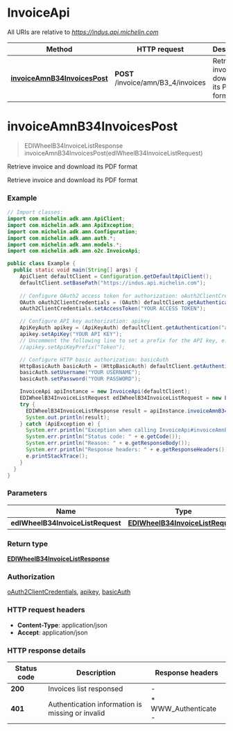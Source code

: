 # InvoiceApi

All URIs are relative to *https://indus.api.michelin.com*

| Method | HTTP request | Description |
|------------- | ------------- | -------------|
| [**invoiceAmnB34InvoicesPost**](InvoiceApi.md#invoiceAmnB34InvoicesPost) | **POST** /invoice/amn/B3_4/invoices | Retrieve invoice and download its PDF format |


<a id="invoiceAmnB34InvoicesPost"></a>
# **invoiceAmnB34InvoicesPost**
> EDIWheelB34InvoiceListResponse invoiceAmnB34InvoicesPost(edIWheelB34InvoiceListRequest)

Retrieve invoice and download its PDF format

Retrieve invoice and download its PDF format

### Example
```java
// Import classes:
import com.michelin.adk.amn.ApiClient;
import com.michelin.adk.amn.ApiException;
import com.michelin.adk.amn.Configuration;
import com.michelin.adk.amn.auth.*;
import com.michelin.adk.amn.models.*;
import com.michelin.adk.amn.o2c.InvoiceApi;

public class Example {
  public static void main(String[] args) {
    ApiClient defaultClient = Configuration.getDefaultApiClient();
    defaultClient.setBasePath("https://indus.api.michelin.com");
    
    // Configure OAuth2 access token for authorization: oAuth2ClientCredentials
    OAuth oAuth2ClientCredentials = (OAuth) defaultClient.getAuthentication("oAuth2ClientCredentials");
    oAuth2ClientCredentials.setAccessToken("YOUR ACCESS TOKEN");

    // Configure API key authorization: apikey
    ApiKeyAuth apikey = (ApiKeyAuth) defaultClient.getAuthentication("apikey");
    apikey.setApiKey("YOUR API KEY");
    // Uncomment the following line to set a prefix for the API key, e.g. "Token" (defaults to null)
    //apikey.setApiKeyPrefix("Token");

    // Configure HTTP basic authorization: basicAuth
    HttpBasicAuth basicAuth = (HttpBasicAuth) defaultClient.getAuthentication("basicAuth");
    basicAuth.setUsername("YOUR USERNAME");
    basicAuth.setPassword("YOUR PASSWORD");

    InvoiceApi apiInstance = new InvoiceApi(defaultClient);
    EDIWheelB34InvoiceListRequest edIWheelB34InvoiceListRequest = new EDIWheelB34InvoiceListRequest(); // EDIWheelB34InvoiceListRequest | 
    try {
      EDIWheelB34InvoiceListResponse result = apiInstance.invoiceAmnB34InvoicesPost(edIWheelB34InvoiceListRequest);
      System.out.println(result);
    } catch (ApiException e) {
      System.err.println("Exception when calling InvoiceApi#invoiceAmnB34InvoicesPost");
      System.err.println("Status code: " + e.getCode());
      System.err.println("Reason: " + e.getResponseBody());
      System.err.println("Response headers: " + e.getResponseHeaders());
      e.printStackTrace();
    }
  }
}
```

### Parameters

| Name | Type | Description  | Notes |
|------------- | ------------- | ------------- | -------------|
| **edIWheelB34InvoiceListRequest** | [**EDIWheelB34InvoiceListRequest**](EDIWheelB34InvoiceListRequest.md)|  | [optional] |

### Return type

[**EDIWheelB34InvoiceListResponse**](EDIWheelB34InvoiceListResponse.md)

### Authorization

[oAuth2ClientCredentials](../README.md#oAuth2ClientCredentials), [apikey](../README.md#apikey), [basicAuth](../README.md#basicAuth)

### HTTP request headers

 - **Content-Type**: application/json
 - **Accept**: application/json

### HTTP response details
| Status code | Description | Response headers |
|-------------|-------------|------------------|
| **200** | Invoices list responsed |  -  |
| **401** | Authentication information is missing or invalid |  * WWW_Authenticate -  <br>  |

